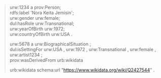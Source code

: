 



<blockquote>
urw:1234 a prov:Person;<br>
    rdfs:label 'Nora Keita Jemisin';<br>
    urw:gender urw:female;<br>
    dul:hasRole urw:Transnational;<br>
    urw:yearOfBirth urw:1972;<br>
    urw:countryOfBirth urw:USA .<br>

urw:5678 a urw:BiographicalSituation ;<br>
    dul:isSettingFor urw:USA , urw:1972 , urw:Transnational , urw:female , urw:artist1234 ;<br>
    prov:wasDerivedFrom urb:wikidata<br>
    
urb:wikidata  schema:url  "https://www.wikidata.org/wiki/Q2427544" .<br>
</blockquote>
